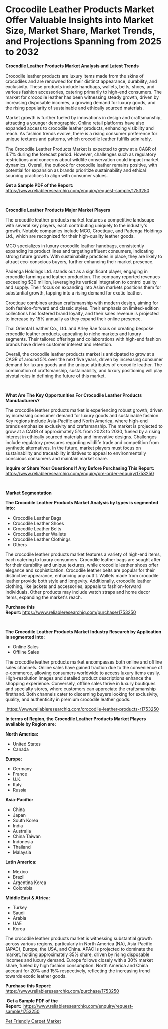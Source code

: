 <p><h1>Crocodile Leather Products Market Offer Valuable Insights into Market Size, Market Share, Market Trends, and Projections Spanning from 2025 to 2032</h1></p><p><strong>Crocodile Leather Products Market Analysis and Latest Trends</strong></p>
<p><p>Crocodile leather products are luxury items made from the skins of crocodiles and are renowned for their distinct appearance, durability, and exclusivity. These products include handbags, wallets, belts, shoes, and various fashion accessories, catering primarily to high-end consumers. The market for crocodile leather has been witnessing steady growth, driven by increasing disposable incomes, a growing demand for luxury goods, and the rising popularity of sustainable and ethically sourced materials.</p><p>Market growth is further fueled by innovations in design and craftsmanship, attracting a younger demographic. Online retail platforms have also expanded access to crocodile leather products, enhancing visibility and reach. As fashion trends evolve, there is a rising consumer preference for unique textures and patterns, which crocodile leather fulfills admirably.</p><p>The Crocodile Leather Products Market is expected to grow at a CAGR of 4.7% during the forecast period. However, challenges such as regulatory restrictions and concerns about wildlife conservation could impact market dynamics. Overall, the outlook for crocodile leather remains positive, with potential for expansion as brands prioritize sustainability and ethical sourcing practices to align with consumer values.</p></p>
<p><strong>Get a Sample PDF of the Report:&nbsp;</strong> <a href="https://www.reliableresearchiq.com/enquiry/request-sample/1753250?utm_campaign=2843&utm_medium=2&utm_source=Github&utm_content=ia&utm_term=04042025&utm_id=crocodile-leather-products">https://www.reliableresearchiq.com/enquiry/request-sample/1753250</a></p>
<p>&nbsp;</p>
<p><strong>Crocodile Leather Products Major Market Players</strong></p>
<p><p>The crocodile leather products market features a competitive landscape with several key players, each contributing uniquely to the industry's growth. Notable companies include MCO, Croctique, and Padenga Holdings Ltd., which are recognized for their high-quality leather goods. </p><p>MCO specializes in luxury crocodile leather handbags, consistently expanding its product lines and targeting affluent consumers, indicating strong future growth. With sustainability practices in place, they are likely to attract eco-conscious buyers, further enhancing their market presence.</p><p>Padenga Holdings Ltd. stands out as a significant player, engaging in crocodile farming and leather production. The company reported revenues exceeding $30 million, leveraging its vertical integration to control quality and supply. Their focus on expanding into Asian markets positions them for substantial growth, tapping into a rising demand for exotic leather.</p><p>Croctique combines artisan craftsmanship with modern design, aiming for both fashion-forward and classic styles. Their emphasis on limited-edition collections has fostered brand loyalty, and their sales revenue is projected to increase by 15% annually as they expand their online presence.</p><p>Thai Oriental Leather Co., Ltd. and Arley Rae focus on creating bespoke crocodile leather products, appealing to niche markets and luxury segments. Their tailored offerings and collaborations with high-end fashion brands have driven customer interest and retention.</p><p>Overall, the crocodile leather products market is anticipated to grow at a CAGR of around 5% over the next five years, driven by increasing consumer demand for luxury goods and the unique attributes of crocodile leather. The combination of craftsmanship, sustainability, and luxury positioning will play pivotal roles in defining the future of this market.</p></p>
<p>&nbsp;</p>
<p><strong>What Are The Key Opportunities For Crocodile Leather Products Manufacturers?</strong></p>
<p><p>The crocodile leather products market is experiencing robust growth, driven by increasing consumer demand for luxury goods and sustainable fashion. Key regions include Asia-Pacific and North America, where high-end brands emphasize exclusivity and craftsmanship. The market is projected to grow at a CAGR of approximately 5% from 2023 to 2030, fueled by a rising interest in ethically sourced materials and innovative designs. Challenges include regulatory pressures regarding wildlife trade and competition from synthetic alternatives. In the future, market players must focus on sustainability and traceability initiatives to appeal to environmentally conscious consumers and maintain market share.</p></p>
<p><strong>Inquire or Share Your Questions If Any Before Purchasing This Report:</strong> <a href="https://www.reliableresearchiq.com/enquiry/pre-order-enquiry/1753250?utm_campaign=2843&utm_medium=2&utm_source=Github&utm_content=ia&utm_term=04042025&utm_id=crocodile-leather-products">https://www.reliableresearchiq.com/enquiry/pre-order-enquiry/1753250</a></p>
<p>&nbsp;</p>
<p><strong>Market Segmentation</strong></p>
<p><strong>The Crocodile Leather Products Market Analysis by types is segmented into:</strong></p>
<p><ul><li>Crocodile Leather Bags</li><li>Crocodile Leather Shoes</li><li>Crocodile Leather Belts</li><li>Crocodile Leather Wallets</li><li>Crocodile Leather Clothings</li><li>Others</li></ul></p>
<p><p>The crocodile leather products market features a variety of high-end items, each catering to luxury consumers. Crocodile leather bags are sought after for their durability and unique textures, while crocodile leather shoes offer elegance and sophistication. Crocodile leather belts are popular for their distinctive appearance, enhancing any outfit. Wallets made from crocodile leather provide both style and longevity. Additionally, crocodile leather clothing, like jackets and accessories, appeals to fashion-forward individuals. Other products may include watch straps and home decor items, expanding the market's reach.</p></p>
<p><strong>Purchase this Report:&nbsp;</strong><a href="https://www.reliableresearchiq.com/purchase/1753250?utm_campaign=2843&utm_medium=2&utm_source=Github&utm_content=ia&utm_term=04042025&utm_id=crocodile-leather-products">https://www.reliableresearchiq.com/purchase/1753250</a></p>
<p>&nbsp;</p>
<p><strong>The Crocodile Leather Products Market Industry Research by Application is segmented into:</strong></p>
<p><ul><li>Online Sales</li><li>Offline Sales</li></ul></p>
<p><p>The crocodile leather products market encompasses both online and offline sales channels. Online sales have gained traction due to the convenience of e-commerce, allowing consumers worldwide to access luxury items easily. High-resolution images and detailed product descriptions enhance the shopping experience. Conversely, offline sales thrive in luxury boutiques and specialty stores, where customers can appreciate the craftsmanship firsthand. Both channels cater to discerning buyers looking for exclusivity, quality, and authenticity in premium crocodile leather goods.</p></p>
<p><a href="https://www.reliableresearchiq.com/crocodile-leather-products-r1753250?utm_campaign=2843&utm_medium=2&utm_source=Github&utm_content=ia&utm_term=04042025&utm_id=crocodile-leather-products">&nbsp;https://www.reliableresearchiq.com/crocodile-leather-products-r1753250</a></p>
<p><strong>In terms of Region, the Crocodile Leather Products Market Players available by Region are:</strong></p>
<p>
    <p> <strong> North America: </strong>
        <ul>
            <li>United States</li>
            <li>Canada</li>
        </ul>
        </p> 
    <p> <strong> Europe: </strong>
        <ul>
            <li>Germany</li>
            <li>France</li>
            <li>U.K.</li>
            <li>Italy</li>
            <li>Russia</li>
        </ul>
        </p> 
    <p> <strong> Asia-Pacific: </strong>
        <ul>
            <li>China</li>
            <li>Japan</li>
            <li>South Korea</li>
            <li>India</li>
            <li>Australia</li>
            <li>China Taiwan</li>
            <li>Indonesia</li>
            <li>Thailand</li>
            <li>Malaysia</li>
        </ul>
        </p> 
    <p> <strong> Latin America: </strong>
        <ul>
            <li>Mexico</li>
            <li>Brazil</li>
            <li>Argentina Korea</li>
            <li>Colombia</li>
        </ul>
        </p> 
    <p> <strong> Middle East & Africa: </strong>
        <ul>
            <li>Turkey</li>
            <li>Saudi</li>
            <li>Arabia</li>
            <li>UAE</li>
            <li>Korea</li>
        </ul>
    </p>
    </p>
<p><p>The crocodile leather products market is witnessing substantial growth across various regions, particularly in North America (NA), Asia-Pacific (APAC), Europe, the USA, and China. APAC is projected to dominate the market, holding approximately 35% share, driven by rising disposable incomes and luxury demand. Europe follows closely with a 30% market share, fueled by high fashion consumption. North America and China account for 20% and 15% respectively, reflecting the increasing trend towards exotic leather goods.</p></p>
<p><strong>Purchase this Report: </strong><a href="https://www.reliableresearchiq.com/purchase/1753250?utm_campaign=2843&utm_medium=2&utm_source=Github&utm_content=ia&utm_term=04042025&utm_id=crocodile-leather-products">https://www.reliableresearchiq.com/purchase/1753250</a></p>
<p>&nbsp;<strong>Get a Sample PDF of the Report:&nbsp;&nbsp;</strong><a href="https://www.reliableresearchiq.com/enquiry/request-sample/1753250?utm_campaign=2843&utm_medium=2&utm_source=Github&utm_content=ia&utm_term=04042025&utm_id=crocodile-leather-products">https://www.reliableresearchiq.com/enquiry/request-sample/1753250</a></p>
<p><strong></strong></p>
<p><p><a href="https://github.com/abedlagagica4/Market-Research-Report-List-1/blob/main/pet-friendly-carpet-market.md?utm_campaign=2843&utm_medium=2&utm_source=Github&utm_content=ia&utm_term=04042025&utm_id=crocodile-leather-products">Pet Friendly Carpet Market</a></p></p>
